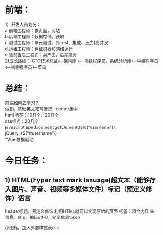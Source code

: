   # 前端：  
1）开发人员划分：  
   a.前端工程师：作页面，网站  
   b.后端工程师：数据存储，获取  
   c.测试工程师：单元测试、@Test、集成、压力(高并发)  
   d.运维工程师：保证机器和网络运行  
   e.售前售后工程师：卖产品，后期服务  
 2)成长路线： CTO技术总监<--架构师 <-- 高级程序员、系统分析师<--中级程序员<--初级程序员<--菜鸟

  # 总结：  
前端如何去学习？  
做到，基础英文死背硬记：center居中  
html 标签：10几个，20几个  
css样式：20几个  
javascript api(document.getElementById("username"))，  
jQuery（$("#username")）  
 *Vue 数据驱动

  # 今日任务：   
  ## 1) HTML(hyper text mark lanuage)超文本（能够存入图片、声音、视频等多媒体文件）标记（预定义修饰）语言  
  header标题，预定义修饰 利用HTML就可以实现原始的页面 标签：闭合内容 头信息，title，编码utf-8，安全信息token  
  <link>小图标，加入外部样式表css   
  <script> javascript   
  <body>页面展现内容   
  ```
  <!DOCTYPE html>
  <html>
  	<header>
  		<title>我的网页</title>
  	</header>
  	<body>
  		<h1>我的</h1>
  		<h2>目录</h2>
  		内容
  	</body>
  </html>
  ```
  
  ### HTML编辑工具
  HTML纯文本，任何的文本编辑器都可以来实现，  
  专业工具：  
  eclipse/idea，主要java类  
  hbuilderx/vs-code  
  
  使用hbuilderx的步骤：  
  1）工程（目录），必须先创建一个目录（不要有中文，空格）  
  2）打开目录  
  3）创建html文件  
  
  ### hbuilderx浏览html页面有两种方式：
  1）创建html，使用浏览器浏览（手动刷新）
  2）独有，启动一个web服务（自动刷新）推荐
  启动nodejs服务（web服务），自动端口8848
  
  ![](/photo/1.jpg)
  
  ### 如果html文件乱码
  1）设置展现字符集：<meta charset="utf-8"> 
  2）文件本身编码，默认asci，改成utf-8（另存） 

## 2) CSS   

```
<!DOCTYPE html>
<html>
	<head>
		<meta charset="utf-8">
		<title>我的网页</title>
	</head>
	<body>
		<h1>我的第一个网页</h1>
		<font size="30" color="red">helloworld</font>
		<div style="font-size: 100px;color: bisque;">你好，java</div>
	</body>
</html>
```
## 3) 永和订单小票   
（注：专业术语多用百度百科查询）  
